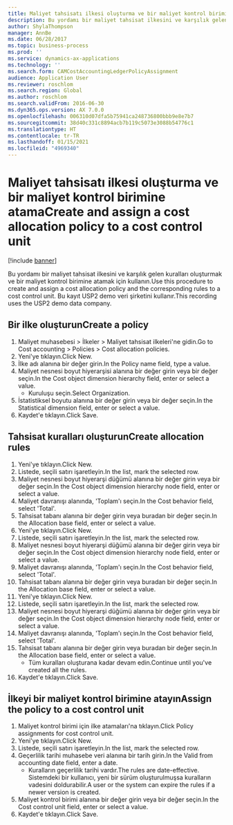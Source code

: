 ```yaml
---
title: Maliyet tahsisatı ilkesi oluşturma ve bir maliyet kontrol birimine atama
description: Bu yordamı bir maliyet tahsisat ilkesini ve karşılık gelen kuralları oluşturmak ve bir maliyet kontrol birimine atamak için kullanın.
author: ShylaThompson
manager: AnnBe
ms.date: 06/28/2017
ms.topic: business-process
ms.prod: ''
ms.service: dynamics-ax-applications
ms.technology: ''
ms.search.form: CAMCostAccountingLedgerPolicyAssignment
audience: Application User
ms.reviewer: roschlom
ms.search.region: Global
ms.author: roschlom
ms.search.validFrom: 2016-06-30
ms.dyn365.ops.version: AX 7.0.0
ms.openlocfilehash: 006310d07dfa5b75941ca248736800bbb9e8e7b7
ms.sourcegitcommit: 38d40c331c8894acb7b119c5073e3088b54776c1
ms.translationtype: HT
ms.contentlocale: tr-TR
ms.lasthandoff: 01/15/2021
ms.locfileid: "4969340"
---
```

# <a name="create-and-assign-a-cost-allocation-policy-to-a-cost-control-unit"></a><span data-ttu-id="a5b0d-103">Maliyet tahsisatı ilkesi oluşturma ve bir maliyet kontrol birimine atama</span><span class="sxs-lookup"><span data-stu-id="a5b0d-103">Create and assign a cost allocation policy to a cost control unit</span></span>

[!include [banner](../../includes/banner.md)]

<span data-ttu-id="a5b0d-104">Bu yordamı bir maliyet tahsisat ilkesini ve karşılık gelen kuralları oluşturmak ve bir maliyet kontrol birimine atamak için kullanın.</span><span class="sxs-lookup"><span data-stu-id="a5b0d-104">Use this procedure to create and assign a cost allocation policy and the corresponding rules to a cost control unit.</span></span> <span data-ttu-id="a5b0d-105">Bu kayıt USP2 demo veri şirketini kullanır.</span><span class="sxs-lookup"><span data-stu-id="a5b0d-105">This recording uses the USP2 demo data company.</span></span>


## <a name="create-a-policy"></a><span data-ttu-id="a5b0d-106">Bir ilke oluşturun</span><span class="sxs-lookup"><span data-stu-id="a5b0d-106">Create a policy</span></span>
1. <span data-ttu-id="a5b0d-107">Maliyet muhasebesi > İlkeler > Maliyet tahsisat ilkeleri'ne gidin.</span><span class="sxs-lookup"><span data-stu-id="a5b0d-107">Go to Cost accounting > Policies > Cost allocation policies.</span></span>
2. <span data-ttu-id="a5b0d-108">Yeni'ye tıklayın.</span><span class="sxs-lookup"><span data-stu-id="a5b0d-108">Click New.</span></span>
3. <span data-ttu-id="a5b0d-109">İlke adı alanına bir değer girin.</span><span class="sxs-lookup"><span data-stu-id="a5b0d-109">In the Policy name field, type a value.</span></span>
4. <span data-ttu-id="a5b0d-110">Maliyet nesnesi boyut hiyerarşisi alanına bir değer girin veya bir değer seçin.</span><span class="sxs-lookup"><span data-stu-id="a5b0d-110">In the Cost object dimension hierarchy field, enter or select a value.</span></span>
    * <span data-ttu-id="a5b0d-111">Kuruluşu seçin.</span><span class="sxs-lookup"><span data-stu-id="a5b0d-111">Select Organization.</span></span>  
5. <span data-ttu-id="a5b0d-112">İstatistiksel boyutu alanına bir değer girin veya bir değer seçin.</span><span class="sxs-lookup"><span data-stu-id="a5b0d-112">In the Statistical dimension field, enter or select a value.</span></span>
6. <span data-ttu-id="a5b0d-113">Kaydet'e tıklayın.</span><span class="sxs-lookup"><span data-stu-id="a5b0d-113">Click Save.</span></span>

## <a name="create-allocation-rules"></a><span data-ttu-id="a5b0d-114">Tahsisat kuralları oluşturun</span><span class="sxs-lookup"><span data-stu-id="a5b0d-114">Create allocation rules</span></span>
1. <span data-ttu-id="a5b0d-115">Yeni'ye tıklayın.</span><span class="sxs-lookup"><span data-stu-id="a5b0d-115">Click New.</span></span>
2. <span data-ttu-id="a5b0d-116">Listede, seçili satırı işaretleyin.</span><span class="sxs-lookup"><span data-stu-id="a5b0d-116">In the list, mark the selected row.</span></span>
3. <span data-ttu-id="a5b0d-117">Maliyet nesnesi boyut hiyerarşi düğümü alanına bir değer girin veya bir değer seçin.</span><span class="sxs-lookup"><span data-stu-id="a5b0d-117">In the Cost object dimension hierarchy node field, enter or select a value.</span></span>
4. <span data-ttu-id="a5b0d-118">Maliyet davranışı alanında, 'Toplam'ı seçin.</span><span class="sxs-lookup"><span data-stu-id="a5b0d-118">In the Cost behavior field, select 'Total'.</span></span>
5. <span data-ttu-id="a5b0d-119">Tahsisat tabanı alanına bir değer girin veya buradan bir değer seçin.</span><span class="sxs-lookup"><span data-stu-id="a5b0d-119">In the Allocation base field, enter or select a value.</span></span>
6. <span data-ttu-id="a5b0d-120">Yeni'ye tıklayın.</span><span class="sxs-lookup"><span data-stu-id="a5b0d-120">Click New.</span></span>
7. <span data-ttu-id="a5b0d-121">Listede, seçili satırı işaretleyin.</span><span class="sxs-lookup"><span data-stu-id="a5b0d-121">In the list, mark the selected row.</span></span>
8. <span data-ttu-id="a5b0d-122">Maliyet nesnesi boyut hiyerarşi düğümü alanına bir değer girin veya bir değer seçin.</span><span class="sxs-lookup"><span data-stu-id="a5b0d-122">In the Cost object dimension hierarchy node field, enter or select a value.</span></span>
9. <span data-ttu-id="a5b0d-123">Maliyet davranışı alanında, 'Toplam'ı seçin.</span><span class="sxs-lookup"><span data-stu-id="a5b0d-123">In the Cost behavior field, select 'Total'.</span></span>
10. <span data-ttu-id="a5b0d-124">Tahsisat tabanı alanına bir değer girin veya buradan bir değer seçin.</span><span class="sxs-lookup"><span data-stu-id="a5b0d-124">In the Allocation base field, enter or select a value.</span></span>
11. <span data-ttu-id="a5b0d-125">Yeni'ye tıklayın.</span><span class="sxs-lookup"><span data-stu-id="a5b0d-125">Click New.</span></span>
12. <span data-ttu-id="a5b0d-126">Listede, seçili satırı işaretleyin.</span><span class="sxs-lookup"><span data-stu-id="a5b0d-126">In the list, mark the selected row.</span></span>
13. <span data-ttu-id="a5b0d-127">Maliyet nesnesi boyut hiyerarşi düğümü alanına bir değer girin veya bir değer seçin.</span><span class="sxs-lookup"><span data-stu-id="a5b0d-127">In the Cost object dimension hierarchy node field, enter or select a value.</span></span>
14. <span data-ttu-id="a5b0d-128">Maliyet davranışı alanında, 'Toplam'ı seçin.</span><span class="sxs-lookup"><span data-stu-id="a5b0d-128">In the Cost behavior field, select 'Total'.</span></span>
15. <span data-ttu-id="a5b0d-129">Tahsisat tabanı alanına bir değer girin veya buradan bir değer seçin.</span><span class="sxs-lookup"><span data-stu-id="a5b0d-129">In the Allocation base field, enter or select a value.</span></span>
    * <span data-ttu-id="a5b0d-130">Tüm kuralları oluşturana kadar devam edin.</span><span class="sxs-lookup"><span data-stu-id="a5b0d-130">Continue until you've created all the rules.</span></span>  
16. <span data-ttu-id="a5b0d-131">Kaydet'e tıklayın.</span><span class="sxs-lookup"><span data-stu-id="a5b0d-131">Click Save.</span></span>

## <a name="assign-the-policy-to-a-cost-control-unit"></a><span data-ttu-id="a5b0d-132">İlkeyi bir maliyet kontrol birimine atayın</span><span class="sxs-lookup"><span data-stu-id="a5b0d-132">Assign the policy to a cost control unit</span></span>
1. <span data-ttu-id="a5b0d-133">Maliyet kontrol birimi için ilke atamaları'na tıklayın.</span><span class="sxs-lookup"><span data-stu-id="a5b0d-133">Click Policy assignments for cost control unit.</span></span>
2. <span data-ttu-id="a5b0d-134">Yeni'ye tıklayın.</span><span class="sxs-lookup"><span data-stu-id="a5b0d-134">Click New.</span></span>
3. <span data-ttu-id="a5b0d-135">Listede, seçili satırı işaretleyin.</span><span class="sxs-lookup"><span data-stu-id="a5b0d-135">In the list, mark the selected row.</span></span>
4. <span data-ttu-id="a5b0d-136">Geçerlilik tarihi muhasebe veri alanına bir tarih girin.</span><span class="sxs-lookup"><span data-stu-id="a5b0d-136">In the Valid from accounting date field, enter a date.</span></span>
    * <span data-ttu-id="a5b0d-137">Kuralların geçerlilik tarihi vardır.</span><span class="sxs-lookup"><span data-stu-id="a5b0d-137">The rules are date-effective.</span></span> <span data-ttu-id="a5b0d-138">Sistemdeki bir kullanıcı, yeni bir sürüm oluşturulmuşsa kuralların vadesini doldurabilir.</span><span class="sxs-lookup"><span data-stu-id="a5b0d-138">A user or the system can expire the rules if a newer version is created.</span></span>  
5. <span data-ttu-id="a5b0d-139">Maliyet kontrol birimi alanına bir değer girin veya bir değer seçin.</span><span class="sxs-lookup"><span data-stu-id="a5b0d-139">In the Cost control unit field, enter or select a value.</span></span>
6. <span data-ttu-id="a5b0d-140">Kaydet'e tıklayın.</span><span class="sxs-lookup"><span data-stu-id="a5b0d-140">Click Save.</span></span>

